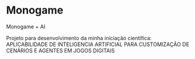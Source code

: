 # Monogame
Monogame + AI

Projeto para desenvolvimento da minha iniciação cientifica: APLICABILIDADE DE INTELIGENCIA ARTIFICIAL PARA CUSTOMIZAÇÃO DE CENÁRIOS E AGENTES EM JOGOS DIGITAIS

